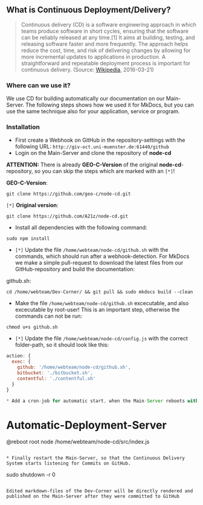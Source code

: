 ## What is Continuous Deployment/Delivery?

>Continuous delivery (CD) is a software engineering approach in which teams produce software in short cycles, ensuring that the software can be reliably released at any time.[1] It aims at building, testing, and releasing software faster and more frequently. The approach helps reduce the cost, time, and risk of delivering changes by allowing for more incremental updates to applications in production. A straightforward and repeatable deployment process is important for continuous delivery.
>(Source: [Wikipedia](https://en.wikipedia.org/wiki/Continuous_delivery), 2016-03-21)

### Where can we use it?

We use CD for building automatically our documentation on our Main-Server. The following steps shows how we used it for MkDocs, but you can use the same technique also for your application, service or program.

### Installation

* First create a Webhook on GitHub in the repository-settings with the following URL: `http://giv-oct.uni-muenster.de:61440/github`
* Login on the Main-Server and clone the repository of **node-cd**

**ATTENTION:** There is already **GEO-C-Version** of the original **node-cd**-repository, so you can skip the steps which are marked with an `[*]`!
  
**GEO-C-Version**:
```
git clone https://github.com/geo-c/node-cd.git
```

`[*]` **Original version**:
```
git clone https://github.com/A21z/node-cd.git
```

* Install all dependencies with the following command:
```
sudo npm install
```

* `[*]` Update the file `/home/webteam/node-cd/github.sh` with the commands, which should run after a webhook-detection. For MkDocs we make a simple pull-request to download the latest files from our GitHub-repository and build the documentation:

github.sh:
```
cd /home/webteam/Dev-Corner/ && git pull && sudo mkdocs build --clean
```

* Make the file `/home/webteam/node-cd/github.sh` excecutable, and also excecutable by root-user! This is an important step, otherwise the commands can not be run:
```
chmod u+s github.sh
```

* `[*]` Update the file `/home/webteam/node-cd/config.js` with the correct folder-path, so it should look like this:

```javascript
action: {
  exec: {
    github: '/home/webteam/node-cd/github.sh',
    bitbucket: './bitbucket.sh',
    contentful: './contentful.sh'
  }
}

* Add a cron-job for automatic start, when the Main-Server reboots with the command `sudo nano /etc/crontab` and add the following lines:

```
# Automatic-Deployment-Server
@reboot root node /home/webteam/node-cd/src/index.js
```

* Finally restart the Main-Server, so that the Continuous Delivery System starts listening for Commits on GitHub.
```
sudo shutdown -r 0
```

Edited markdown-files of the Dev-Corner will be directly rendered and published on the Main-Server after they were committed to GitHub
